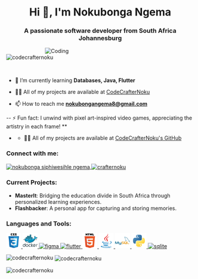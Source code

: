 
<h1 align="center">Hi 👋, I'm Nokubonga Ngema</h1>
<h3 align="center">A passionate software developer from South Africa Johannesburg</h3>
<img align="right" alt="Coding" width="400" src="https://media.giphy.com/media/NgurY1o4z080Jfoyzw/giphy.gif">

<p align="left"> <img src="https://komarev.com/ghpvc/?username=codecrafternoku&label=Profile%20views&color=0e75b6&style=flat" alt="codecrafternoku" /> </p>

<p align="left"> <a href="https://twitter.com/" target="blank"><img src="https://img.shields.io/twitter/follow/?logo=twitter&style=for-the-badge" alt="" /></a> </p>

- 🌱 I’m currently learning **Databases, Java, Flutter**

- 👨‍💻 All of my projects are available at [CodeCrafterNoku](CodeCrafterNoku)

- 📫 How to reach me **nokubongangema8@gmail.com**

-- ⚡ Fun fact: I unwind with pixel art-inspired video games, appreciating the artistry in each frame!
**
  
- - 👨‍💻 All of my projects are available at [CodeCrafterNoku's GitHub](https://github.com/CodeCrafterNoku)


<h3 align="left">Connect with me:</h3>
<p align="left">
  <a href="https://www.linkedin.com/in/nokubonga-siphiwesihle" target="blank">
    <img align="center" src="https://raw.githubusercontent.com/rahuldkjain/github-profile-readme-generator/master/src/images/icons/Social/linked-in-alt.svg" alt="nokubonga siphiwesihle ngema" height="30" width="40" />
  </a>
  <a href="https://www.instagram.com/crafternoku" target="blank">
    <img align="center" src="https://raw.githubusercontent.com/rahuldkjain/github-profile-readme-generator/master/src/images/icons/Social/instagram.svg" alt="crafternoku" height="30" width="40" />
  </a>
</p>

<h3 align="left">Current Projects:</h3>
<ul>
  <li><strong>MasterIt</strong>: Bridging the education divide in South Africa through personalized learning experiences.</li>
  <li><strong>Flashbacker</strong>: A personal app for capturing and storing memories.</li>
</ul>


<h3 align="left">Languages and Tools:</h3>
<p align="left"> <a href="https://www.w3schools.com/css/" target="_blank" rel="noreferrer"> <img src="https://raw.githubusercontent.com/devicons/devicon/master/icons/css3/css3-original-wordmark.svg" alt="css3" width="40" height="40"/> </a> <a href="https://www.docker.com/" target="_blank" rel="noreferrer"> <img src="https://raw.githubusercontent.com/devicons/devicon/master/icons/docker/docker-original-wordmark.svg" alt="docker" width="40" height="40"/> </a> <a href="https://www.figma.com/" target="_blank" rel="noreferrer"> <img src="https://www.vectorlogo.zone/logos/figma/figma-icon.svg" alt="figma" width="40" height="40"/> </a> <a href="https://flutter.dev" target="_blank" rel="noreferrer"> <img src="https://www.vectorlogo.zone/logos/flutterio/flutterio-icon.svg" alt="flutter" width="40" height="40"/> </a> <a href="https://www.w3.org/html/" target="_blank" rel="noreferrer"> <img src="https://raw.githubusercontent.com/devicons/devicon/master/icons/html5/html5-original-wordmark.svg" alt="html5" width="40" height="40"/> </a> <a href="https://www.java.com" target="_blank" rel="noreferrer"> <img src="https://raw.githubusercontent.com/devicons/devicon/master/icons/java/java-original.svg" alt="java" width="40" height="40"/> </a> <a href="https://www.mysql.com/" target="_blank" rel="noreferrer"> <img src="https://raw.githubusercontent.com/devicons/devicon/master/icons/mysql/mysql-original-wordmark.svg" alt="mysql" width="40" height="40"/> </a> <a href="https://www.python.org" target="_blank" rel="noreferrer"> <img src="https://raw.githubusercontent.com/devicons/devicon/master/icons/python/python-original.svg" alt="python" width="40" height="40"/> </a> <a href="https://www.sqlite.org/" target="_blank" rel="noreferrer"> <img src="https://www.vectorlogo.zone/logos/sqlite/sqlite-icon.svg" alt="sqlite" width="40" height="40"/> </a> </p>

<p><img align="left" src="https://github-readme-stats.vercel.app/api/top-langs?username=codecrafternoku&show_icons=true&locale=en&layout=compact" alt="codecrafternoku" /></p>

<p>&nbsp;<img align="center" src="https://github-readme-stats.vercel.app/api?username=codecrafternoku&show_icons=true&locale=en" alt="codecrafternoku" /></p>

<p><img align="center" src="https://github-readme-streak-stats.herokuapp.com/?user=codecrafternoku&" alt="codecrafternoku" /></p>
